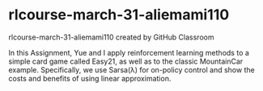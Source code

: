 # rlcourse-march-31-aliemami110
rlcourse-march-31-aliemami110 created by GitHub Classroom

In this Assignment, Yue and I apply reinforcement learning methods to a simple card game called Easy21, as well as to the classic MountainCar  example. 
Specifically, we use Sarsa(λ) for on-policy control and show the costs and benefits of using linear approximation.
